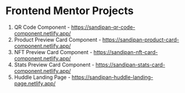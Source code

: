 # Frontend Mentor Projects

1. QR Code Component - https://sandipan-qr-code-component.netlify.app/
2. Product Preview Card Component - https://sandipan-product-card-component.netlify.app/
3. NFT Preview Card Component - https://sandipan-nft-card-component.netlify.app/
4. Stats Preview Card Component - https://sandipan-stats-card-component.netlify.app/
5. Huddle Landing Page - https://sandipan-huddle-landing-page.netlify.app/
